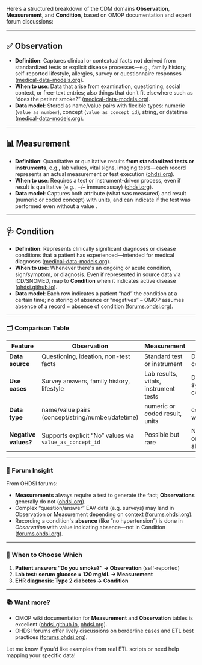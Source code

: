
Here’s a structured breakdown of the CDM domains **Observation**, **Measurement**, and **Condition**, based on OMOP documentation and expert forum discussions:

---

## ✅ Observation

* **Definition**: Captures clinical or contextual facts **not** derived from standardized tests or explicit disease processes—e.g., family history, self-reported lifestyle, allergies, survey or questionnaire responses ([medical-data-models.org][1]).
* **When to use**: Data that arise from examination, questioning, social context, or free-text entries; also things that don’t fit elsewhere such as “does the patient smoke?” ([medical-data-models.org][1]).
* **Data model**: Stored as name/value pairs with flexible types: numeric (`value_as_number`), concept (`value_as_concept_id`), string, or datetime ([medical-data-models.org][1]).

---

## 📊 Measurement

* **Definition**: Quantitative or qualitative results **from standardized tests or instruments**, e.g., lab values, vital signs, imaging tests—each record represents an actual measurement or test execution ([ohdsi.org][2]).
* **When to use**: Requires a test or instrument-driven process, even if result is qualitative (e.g., +/– immunoassay) ([ohdsi.org][2]).
* **Data model**: Captures both attribute (what was measured) and result (numeric or coded concept) with units, and can indicate if the test was performed even without a value .

---

## 🩺 Condition

* **Definition**: Represents clinically significant diagnoses or disease conditions that a patient has experienced—intended for medical diagnoses ([medical-data-models.org][1]).
* **When to use**: Whenever there's an ongoing or acute condition, sign/symptom, or diagnosis. Even if represented in source data via ICD/SNOMED, map to **Condition** when it indicates active disease ([ohdsi.github.io][3]).
* **Data model**: Each row indicates a patient “had” the condition at a certain time; no storing of absence or “negatives” – OMOP assumes absence of a record = absence of condition ([forums.ohdsi.org][4]).

---

### 🗂️ Comparison Table

| Feature              | **Observation**                                         | **Measurement**                       | **Condition**                           |
| -------------------- | ------------------------------------------------------- | ------------------------------------- | --------------------------------------- |
| **Data source**      | Questioning, ideation, non-test facts                   | Standard test or instrument           | Diagnostic/asserted condition           |
| **Use cases**        | Survey answers, family history, lifestyle               | Lab results, vitals, instrument tests | Diagnoses, symptoms, clinical condition |
| **Data type**        | name/value pairs (concept/string/number/datetime)       | numeric or coded result, units        | condition concept with dates            |
| **Negative values?** | Supports explicit “No” values via `value_as_concept_id` | Possible but rare                     | Not allowed—omission indicates absence  |

---

### 🔬 Forum Insight

From OHDSI forums:

* **Measurements** always require a test to generate the fact; **Observations** generally do not ([ohdsi.org][2]).
* Complex “question/answer” EAV data (e.g. surveys) may land in Observation or Measurement depending on context ([forums.ohdsi.org][5]).
* Recording a condition's **absence** (like “no hypertension”) is done in *Observation* with value indicating absence—not in Condition ([forums.ohdsi.org][5]).

---

### 🧭 When to Choose Which

1. **Patient answers “Do you smoke?” → Observation** (self-reported)
2. **Lab test: serum glucose = 120 mg/dL → Measurement**
3. **EHR diagnosis: Type 2 diabetes → Condition**

---

### 📚 Want more?

* OMOP wiki documentation for **Measurement** and **Observation** tables is excellent ([ohdsi.github.io][3], [ohdsi.org][2]).
* OHDSI forums offer lively discussions on borderline cases and ETL best practices ([forums.ohdsi.org][6]).

Let me know if you'd like examples from real ETL scripts or need help mapping your specific data!

[1]: https://medical-data-models.org/35105?utm_source=chatgpt.com "OMOP Common Data Model (CDM) Observation - Portal of Medical ..."
[2]: https://www.ohdsi.org/web/wiki/doku.php?id=documentation%3Acdm%3Ameasurement&utm_source=chatgpt.com "documentation:cdm:measurement [Observational Health Data ..."
[3]: https://ohdsi.github.io/CommonDataModel/cdm54.html?utm_source=chatgpt.com "OMOP CDM v5.4 - GitHub Pages"
[4]: https://forums.ohdsi.org/t/negative-information-in-omop-cdm/4923?utm_source=chatgpt.com "Negative information in OMOP CDM - Researchers - OHDSI Forums"
[5]: https://forums.ohdsi.org/t/how-to-handle-eav-variable-value-pairs-in-measurement-or-observation-call-for-input-from-the-community/13905?utm_source=chatgpt.com "How to handle EAV variable/value pairs in MEASUREMENT or ..."
[6]: https://forums.ohdsi.org/t/what-makes-observations-distinct-from-measurements-or-disorders/8093?utm_source=chatgpt.com "What makes observations distinct from measurements or disorders?"
